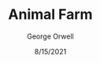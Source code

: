 ---
title: Animal Farm
author: George Orwell
date: 8/15/2021
layout: ../layouts/BlogPost.astro
genres: ["Non-Fiction", "Self-Help"]

bookImageId: 2wGau2PMZPar1KORO1G4dN
rating: 5
bookLinkUs: https://google.com
bookLinkJp: https://google.com
description:
---